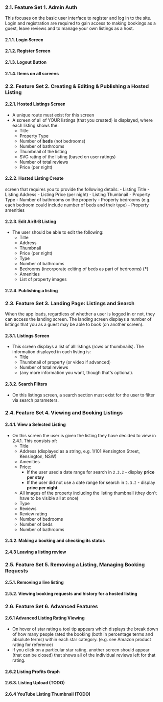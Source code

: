 
### 2.1. Feature Set 1. Admin Auth 

This focuses on the basic user interface to register and log in to the site. Login and registration are required to gain access to making bookings as a guest, leave reviews and to manage your own listings as a host.

#### 2.1.1. Login Screen


#### 2.1.2. Register Screen


#### 2.1.3. Logout Button


#### 2.1.4. Items on all screens

### 2.2. Feature Set 2. Creating & Editing & Publishing a Hosted Listing


#### 2.2.1. Hosted Listings Screen
* A unique route must exist for this screen
* A screen of all of YOUR listings (that you created) is displayed, where each listing shows the:
	- Title
	- Property Type
	- Number of **beds** (not bedrooms)
	- Number of bathrooms
	- Thumbnail of the listing
	- SVG rating of the listing (based on user ratings)
	- Number of total reviews
	- Price (per night)

#### 2.2.2. Hosted Listing Create
screen that requires you to provide the following details:
	- Listing Title
	- Listing Address
	- Listing Price (per night)
	- Listing Thumbnail
	- Property Type
	- Number of bathrooms on the property
	- Property bedrooms (e.g. each bedroom could include number of beds and their type)
	- Property amenities

#### 2.2.3. Edit AirBrB Listing

* The user should be able to edit the following: 
	- Title
	- Address
	- Thumbnail
	- Price (per night)
	- Type
	- Number of bathrooms
	- Bedrooms (incorporate editing of beds as part of bedrooms) (**\***)
	- Amenities
	- List of property images


#### 2.2.4. Publishing a listing

### 2.3. Feature Set 3. Landing Page: Listings and Search 

When the app loads, regardless of whether a user is logged in or not, they can access the landing screen. The landing screen displays a number of listings that you as a guest may be able to book (on another screen). 

#### 2.3.1. Listings Screen
* This screen displays a list of all listings (rows or thumbnails). The information displayed in each listing is:
  * Title
  * Thumbnail of property (or video if advanced)
  * Number of total reviews
  * (any more information you want, though that's optional).


#### 2.3.2. Search Filters
* On this listings screen, a search section must exist for the user to filter via search parameters.


### 2.4. Feature Set 4. Viewing and Booking Listings

#### 2.4.1. View a Selected Listing

 * On this screen the user is given the listing they have decided to view in 2.4.1. This consists of:
	- Title
	- Address (displayed as a string, e.g. 1/101 Kensington Street, Kensington, NSW)
	- Amenities
	- Price:
		- If the user used a date range for search in `2.3.2` - display **price per stay**
		- If the user did not use a date range for search in `2.3.2` - display **price per night**
	- All images of the property including the listing thumbnail (they don't have to be visible all at once)
	- Type
	- Reviews
	- Review rating
	- Number of bedrooms
	- Number of beds
	- Number of bathrooms


#### 2.4.2. Making a booking and checking its status

#### 2.4.3 Leaving a listing review

### 2.5. Feature Set 5. Removing a Listing, Managing Booking Requests 

#### 2.5.1. Removing a live listing

#### 2.5.2. Viewing booking requests and history for a hosted listing

### 2.6. Feature Set 6. Advanced Features

#### 2.6.1 Advanced Listing Rating Viewing
* On hover of star rating a tool tip appears which displays the break down of how many people rated the booking (both in percentage terms and absolute terms) within each star category. (e.g. see Amazon product rating for reference)
* If you click on a particular star rating, another screen should appear (that can be closed) that shows all of the individual reviews left for that rating.

#### 2.6.2 Listing Profits Graph


#### 2.6.3. Listing Upload (TODO)


#### 2.6.4 YouTube Listing Thumbnail (TODO)



